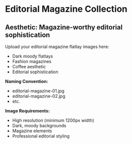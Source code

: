 # Editorial Magazine Collection

## Aesthetic: Magazine-worthy editorial sophistication

Upload your editorial magazine flatlay images here:
- Dark moody flatlays
- Fashion magazines
- Coffee aesthetic
- Editorial sophistication

**Naming Convention:**
- editorial-magazine-01.jpg
- editorial-magazine-02.jpg
- etc.

**Image Requirements:**
- High resolution (minimum 1200px width)
- Dark, moody backgrounds
- Magazine elements
- Professional editorial styling